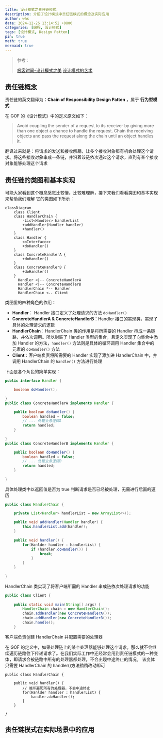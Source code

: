 ```yaml
---
title: 设计模式之责任链模式
description: 介绍了设计模式中责任链模式的概念及实际应用
author: whs
date: 2024-12-26 13:14:52 +0800
categories: [编程, 设计模式]
tags: [设计模式, Design Patten]
pin: true
math: true
mermaid: true
---
```

>  参考：
>
>  [极客时间-设计模式之美](https://time.geekbang.org/column/intro/100039001) 
>  [设计模式的艺术](https://book.douban.com/subject/35163478/) 

## 责任链概念
责任链的英文翻译为：**Chain of Responsibility Design Patten** ，属于 **行为型模式**

在 GOF 的《设计模式》中的定义原文如下：

> Avoid coupling the sender of a request to its receiver by giving more than one object a chance to handle the request. Chain the receiving objects and pass the request along the chain until an object handles it.

翻译过来就是：将请求的发送和接收解耦，让多个接收对象都有机会处理这个请求。将这些接收对象串成一条链，并沿着该链依次通过这个请求，直到有某个接收对象能够处理这个请求

## 责任链的类图和基本实现
可能大家看到这个概念感觉比较懵，比较难理解，接下来我们看看类图和基本实现来帮助我们理解
它的类图如下所示：

```mermaid
classDiagram
	class Client
	class HandlerChain {
		-List<Handler> handlerList
		+addHandler(Handler handler)
		+handler()
	}
	class Handler {
		<<Interface>>
		+doHandler()
	}
	class ConcreteHandlerA {
		+doHandler()
	}
	class ConcreteHandlerB {
		+doHandler()
	}
      Handler <|-- ConcreteHandlerA
      Handler <|-- ConcreteHandlerB
	  HandlerChain *-- Handler
	  HandlerChain <.. Client
```
类图里的四种角色的作用：
* **Handler**： Handler 接口定义了处理请求的方法 `doHandler()`
* **ConcreteHandlerA & ConcreteHandlerB**：Handler 接口的实现类，实现了具体的处理请求的逻辑
* **HandlerChain**：HandlerChain 类的作用是将所需要的 Handler 串成一条链路，并依次调用。所以封装了 Handler 类型的集合，且定义实现了向集合中添加 Handler 的方法，`handler()` 方法则是具体的循环调用 Handler 集合中的元素的 `doHandler()` 方法
* **Client**：客户端负责将所需要的 Handler 实现了添加进 HandlerChain 中，并调用 HandlerChain 的 `handler()` 方法进行处理

下面是各个角色的简单实现：
```java
public interface Handler {

	boolean doHandler();
	
}
public class ConcreteHandlerA implements Handler {

	public boolean doHandler() {
		boolean handled = false;
		// ... 处理业务逻辑A
		return handled;
	}
	
}
public class ConcreteHandlerB implements Handler {

	public boolean doHandler() {
		boolean handled = false;
		// ... 处理业务逻辑B
		return handled;
	}
	
}
```

具体处理类中以返回值是否为 true 判断请求是否已经被处理，无需进行后面的遍历

```java
public class HandlerChain {

	private List<Handler> handlerList = new ArrayList<>();
	
	public void addHandler(Handler handler) {
		this.handlerList.add(handler);
	}
	
	public void handler() {
		for(Hanlder handler : handlerList) {
			if (handler.doHandler()) {
				break;
			}
		}
	}
	
}
```

HandlerChain 类实现了将客户端所需的 Handler 串成链依次处理请求的功能

```java
public class Client {
	
	public static void main(String[] args) {
		HandlerChain chain = new HandlerChain();
		chain.addHandler(new ConcreteHandlerA());
		chain.addHandler(new ConcreteHandlerB());
		chain.handle();
	}


```

客户端负责创建 HandlerChain 并配置需要的处理器

在 GOF 的定义中，如果处理链上的某个处理器能够处理这个请求，那么就不会继续遍历链路往下传递请求了。在我们实际工作中还经常会用到责任链模式的一种变体，即请求会被链路中所有的处理器都处理，不会出现中途终止的情况。
该变体只需要 HandlerChain 的 handler()方法稍稍改动即可

```
public class HandlerChain {
	
	public void handler() {
		// 循环遍历所有的处理器，不会中途终止
		for(Hanlder handler : handlerList) {
			handler.doHandler();
		}
	}
	
}

```

## 责任链模式在实际场景中的应用

​	